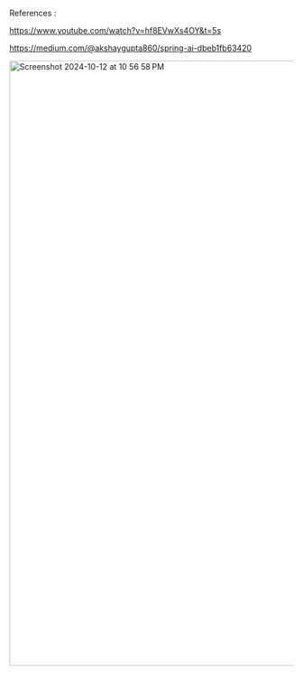 References : 

https://www.youtube.com/watch?v=hf8EVwXs4OY&t=5s

https://medium.com/@akshaygupta860/spring-ai-dbeb1fb63420

<img width="1071" alt="Screenshot 2024-10-12 at 10 56 58 PM" src="https://github.com/user-attachments/assets/a7ee6aa9-637e-4351-936d-6bb809f06788">
